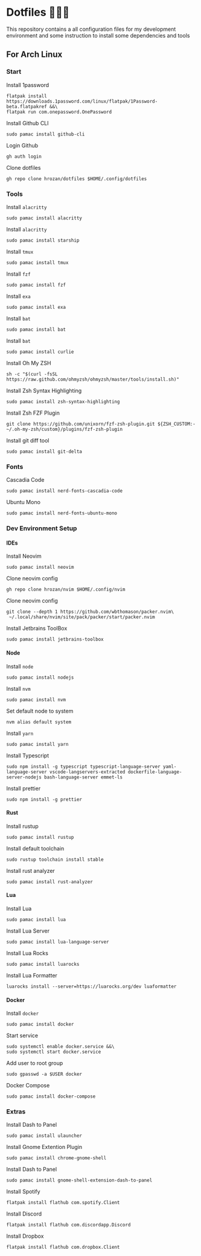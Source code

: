 # Dotfiles 👷🏻‍♂️

This repository contains a all configuration files for my development environment and some instruction to install some dependencies and tools

## For Arch Linux

### Start

Install 1password
```
flatpak install https://downloads.1password.com/linux/flatpak/1Password-beta.flatpakref &&\
flatpak run com.onepassword.OnePassword
```

Install Github CLI
```
sudo pamac install github-cli
```

Login Github
```
gh auth login
```

Clone dotfiles
```
gh repo clone hrozan/dotfiles $HOME/.config/dotfiles
```

### Tools

Install `alacritty`
```
sudo pamac install alacritty
```

Install `alacritty`
```
sudo pamac install starship
```

Install `tmux`
```
sudo pamac install tmux
```

Install `fzf`
```
sudo pamac install fzf
```

Install `exa`
```
sudo pamac install exa
```

Install `bat`
```
sudo pamac install bat
```

Install `bat`
```
sudo pamac install curlie
```

Install Oh My ZSH
```
sh -c "$(curl -fsSL https://raw.github.com/ohmyzsh/ohmyzsh/master/tools/install.sh)"
```

Install Zsh Syntax Highlighting
```
sudo pamac install zsh-syntax-highlighting
```

Install Zsh FZF Plugin
```
git clone https://github.com/unixorn/fzf-zsh-plugin.git ${ZSH_CUSTOM:-~/.oh-my-zsh/custom}/plugins/fzf-zsh-plugin
```

Install git diff tool
```
sudo pamac install git-delta
```

### Fonts

Cascadia Code
```
sudo pamac install nerd-fonts-cascadia-code
```

Ubuntu Mono 
```
sudo pamac install nerd-fonts-ubuntu-mono
```

### Dev Environment Setup

#### IDEs

Install Neovim
```
sudo pamac install neovim
```

Clone neovim config
```
gh repo clone hrozan/nvim $HOME/.config/nvim
```


Clone neovim config
```
git clone --depth 1 https://github.com/wbthomason/packer.nvim\
 ~/.local/share/nvim/site/pack/packer/start/packer.nvim
```

Install Jetbrains ToolBox
```
sudo pamac install jetbrains-toolbox
```

#### Node

Install `node`
```
sudo pamac install nodejs
```

Install `nvm`
```
sudo pamac install nvm 
```

Set default node to system
```
nvm alias default system
```

Install `yarn`
```
sudo pamac install yarn 
```

Install Typescript
```
sudo npm install -g typescript typescript-language-server yaml-language-server vscode-langservers-extracted dockerfile-language-server-nodejs bash-language-server emmet-ls
```

Install prettier
```
sudo npm install -g prettier
```

#### Rust

Install rustup
```
sudo pamac install rustup
```

Install default toolchain
```
sudo rustup toolchain install stable
```

Install rust analyzer
```
sudo pamac install rust-analyzer
```

#### Lua

Install Lua 
```
sudo pamac install lua
```

Install Lua Server 
```
sudo pamac install lua-language-server
```

Install Lua Rocks 
```
sudo pamac install luarocks
```

Install Lua Formatter 
```
luarocks install --server=https://luarocks.org/dev luaformatter
```

#### Docker

Install `docker`
```
sudo pamac install docker
```

Start service
```
sudo systemctl enable docker.service &&\
sudo systemctl start docker.service
```

Add user to root group
```
sudo gpasswd -a $USER docker

```
Docker Compose
```
sudo pamac install docker-compose
```

### Extras

Install Dash to Panel
```
sudo pamac install ulauncher 
```

Install Gnome Extention Plugin 
```
sudo pamac install chrome-gnome-shell 
```

Install Dash to Panel
```
sudo pamac install gnome-shell-extension-dash-to-panel 
```

Install Spotify
```
flatpak install flathub com.spotify.Client
```

Install Discord
```
flatpak install flathub com.discordapp.Discord
```

Install Dropbox
```
flatpak install flathub com.dropbox.Client
```
